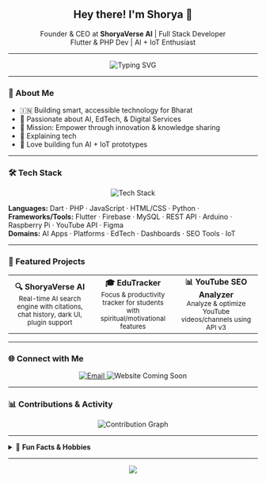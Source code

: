 <!-- Shoryan1's GitHub Profile README -->

<h2 align="center">Hey there! I'm Shorya 👋</h2>
<p align="center">
Founder & CEO at <b>ShoryaVerse AI</b> | Full Stack Developer <br>
Flutter & PHP Dev | AI + IoT Enthusiast
</p>

---

<p align="center">
  <img src="https://readme-typing-svg.demolab.com?font=Fira+Code&weight=600&size=24&pause=1000&color=00FFC2&center=true&vCenter=true&width=550&lines=Empowering+Bharat+through+Innovation;Building+AI+%2B+IoT+for+Everyone;Always+Learning+by+Doing+%F0%9F%92%AA" alt="Typing SVG" />
</p>

---

### 🧠 About Me

- 🇮🇳 Building smart, accessible technology for Bharat  
- 🚀 Passionate about AI, EdTech, & Digital Services  
- 🤝 Mission: Empower through innovation & knowledge sharing  
- 💬 Explaining tech   
- 🤖 Love building fun AI + IoT prototypes  
---

### 🛠️ Tech Stack

<p align="center">
  <img src="https://skillicons.dev/icons?i=dart,php,js,html,css,python,cpp,flutter,firebase,mysql,figma,arduino,raspberrypi" alt="Tech Stack" />
</p>

**Languages:** Dart · PHP · JavaScript · HTML/CSS · Python · 
**Frameworks/Tools:** Flutter · Firebase · MySQL · REST API · Arduino · Raspberry Pi · YouTube API · Figma  
**Domains:** AI Apps · Platforms · EdTech · Dashboards · SEO Tools · IoT

---

### 🚀 Featured Projects

<table>
  <tr>
    <td align="center" width="33%">
      <b>🔍 ShoryaVerse AI</b><br>
      <sub>Real-time AI search engine with citations, chat history, dark UI, plugin support</sub>
    </td>
    <td align="center" width="33%">
      <b>🎓 EduTracker</b><br>
      <sub>Focus & productivity tracker for students with spiritual/motivational features</sub>
    </td>
    <td align="center" width="33%">
      <b>📊 YouTube SEO Analyzer</b><br>
      <sub>Analyze & optimize YouTube videos/channels using API v3</sub>
    </td>
  </tr>
</table>

---

### 🌐 Connect with Me

<p align="center">
  <a href="mailto:shoryan.chahar@gmail.com">
    <img src="https://img.shields.io/badge/email-333333?style=for-the-badge&logo=gmail&logoColor=red&labelColor=black" alt="Email" />
  </a>
  <img src="https://img.shields.io/badge/Website-Coming%20Soon-blueviolet?style=for-the-badge&logo=google-chrome&logoColor=white&labelColor=black" alt="Website Coming Soon"/>
</p>

---

### 📊 Contributions & Activity

<p align="center">
  <img src="https://github-readme-activity-graph.vercel.app/graph?username=Shoryan1&theme=tokyo-night&area=true&hide_border=true" alt="Contribution Graph"/>
</p>

---

<details>
  <summary>🎉 <b>Fun Facts & Hobbies</b></summary>
  <ul>
    <li>🧘 Interested in Indian spirituality & mythology</li>
    <li>💬 Love explaining tech in Hindi to help beginners</li>
    <li>🤖 Build AI + IoT prototypes for fun and learning</li>
    <li>🎥 Enjoy creating YouTube Shorts on AI tools & coding</li>
  </ul>
</details>

---

<p align="center">
  <img src="https://capsule-render.vercel.app/api?type=waving&height=180&section=footer&text=🚀%20Let’s%20Innovate%20Together&fontSize=30&fontColor=cyan&animation=twinkling&color=0:00ffc2,100:007cf0" />
</p>
